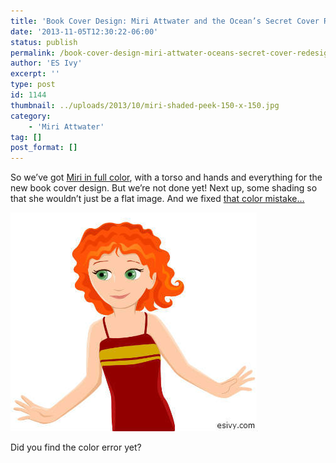 ```yaml
---
title: 'Book Cover Design: Miri Attwater and the Ocean’s Secret Cover Redesign, part 4'
date: '2013-11-05T12:30:22-06:00'
status: publish
permalink: /book-cover-design-miri-attwater-oceans-secret-cover-redesign-part-4
author: 'ES Ivy'
excerpt: ''
type: post
id: 1144
thumbnail: ../uploads/2013/10/miri-shaded-peek-150-x-150.jpg
category:
    - 'Miri Attwater'
tag: []
post_format: []
---
```

So we’ve got [Miri in full color](http://192.168.1.34:4945/?p=1109), with a torso and hands and everything for the new book cover design. But we’re not done yet! Next up, some shading so that she wouldn’t just be a flat image. And we fixed [that color mistake…](http://192.168.1.34:4945/?p=1065)

![Miri Attwater](../uploads/2013/10/miri-shaded-395-x-350.jpg)

Did you find the color error yet?